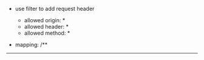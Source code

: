 * use filter to add request header
    * allowed origin: *
    * allowed header: *
    * allowed method: *

* mapping: /**

---

